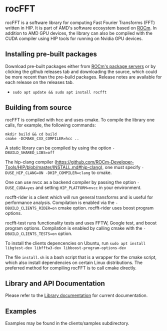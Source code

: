 # rocFFT

rocFFT is a software library for computing Fast Fourier Transforms
(FFT) written in HIP. It is part of AMD's software ecosystem based on
[ROCm](https://github.com/RadeonOpenCompute). In addition to AMD GPU
devices, the library can also be compiled with the CUDA compiler using
HIP tools for running on Nvidia GPU devices.

## Installing pre-built packages
Download pre-built packages either from [ROCm's package
servers](https://rocm.github.io/install.html#installing-from-amd-rocm-repositories)
or by clicking the github releases tab and downloading the source,
which could be more recent than the pre-build packages.  Release notes
are available for each release on the releases tab.

* `sudo apt update && sudo apt install rocfft`

## Building from source

rocFFT is compiled with hcc and uses cmake.  To compile the library one calls,
for example, the following commands:
```
mkdir build && cd build
cmake -DCMAKE_CXX_COMPILER=hcc .. 
```

A static library can be compiled by using the option `-DBUILD_SHARED_LIBS=off`

The hip-clang compiler (https://github.com/ROCm-Developer-Tools/HIP/blob/master/INSTALL.md#hip-clang), one must specify 
`-DUSE_HIP_CLANG=ON -DHIP_COMPILER=clang` to cmake.

One can use nvcc as a backend compiler by passing the option `-DUSE_CUDA=yes`
and setting `HIP_PLATFORM=nvcc` in your environment.


rocfft-rider is a client which will run general transforms and is
useful for performance analysis.  Compilation is enabled via the
`-DBUILD_CLIENTS_RIDER=on` cmake option.  rocfft-rider uses boost
program options.

rocfft-test runs functionality tests and uses FFTW, Google test, and
boost program options.  Compilation is enabled by calling cmake with the `-DBUILD_CLIENTS_TESTS=on` option.

To install the clients depencencies on Ubuntu, run
`sudo apt install libgtest-dev libfftw3-dev libboost-program-options-dev`

The file `install.sh` is a bash script that is a wrapper for the cmake
script, which also install dependencies on certain Linux
distributions.  The preferred method for compiling rocFFT is to call
cmake directly.

## Library and API Documentation

Please refer to the [Library
documentation](http://rocfft.readthedocs.io/) for current
documentation.

## Examples

Examples may be found in the clients/samples subdirectory.

